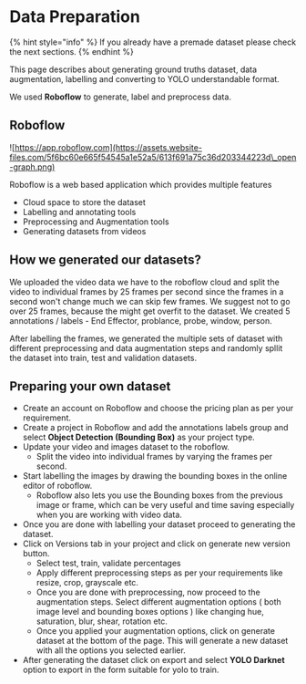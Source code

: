 # Data Preparation

{% hint style="info" %}
If you already have a premade dataset please check the next sections.
{% endhint %}

This page describes about generating ground truths dataset, data augmentation, labelling and converting to YOLO understandable format.&#x20;



We used **Roboflow** to generate, label and preprocess data.

## Roboflow

![https://app.roboflow.com](https://assets.website-files.com/5f6bc60e665f54545a1e52a5/613f691a75c36d203344223d\_open-graph.png)

Roboflow is a web based application which provides multiple features

* Cloud space to store the dataset
* Labelling and annotating tools
* Preprocessing and Augmentation tools
* Generating datasets from videos

## How we generated our datasets?

We uploaded the video data we have to the roboflow cloud and split the video to individual frames by 25 frames per second since the frames in a second won't change much we can skip few frames. We suggest not to go over 25 frames, because the might get overfit to the dataset. We created 5 annotations / labels - End Effector, problance, probe, window, person.&#x20;

After labelling the frames, we generated the multiple sets of dataset with different preprocessing and data augmentation steps and randomly spllit the dataset into train, test and validation datasets.&#x20;

## Preparing your own dataset

* Create an account on Roboflow and choose the pricing plan as per your requirement.
* Create a project in Roboflow and add the annotations labels group and select **Object Detection (Bounding Box)** as your project type.
* Update your video and images dataset to the roboflow.
  * Split the video into individual frames by varying the frames per second.
* Start labelling the images by drawing the bounding boxes in the online editor of roboflow.
  * Roboflow also lets you use the Bounding boxes from the previous image or frame, which can be very useful and time saving especially when you are working with video data.
* Once you are done with labelling your dataset proceed to generating the dataset.
* Click on Versions tab in your project and click on generate new version button.
  * Select test, train, validate percentages
  * Apply different preprocessing steps as per your requirements like resize, crop, grayscale etc.
  * Once you are done with preprocessing, now proceed to the augmentation steps. Select different augmentation options ( both image level and bounding boxes options ) like changing hue, saturation, blur, shear, rotation etc.
  * Once you applied your augmentation options, click on generate dataset at the bottom of the page. This will generate a new dataset with all the options you selected earlier.
* After generating the dataset click on export and select **YOLO Darknet** option to export in the form suitable for yolo to train.
